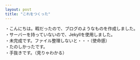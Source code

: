 ```yaml
---
layout: post
title: "これをつくった"
---
```

・こんにちは。暇だったので、ブログのようなものを作成しました。  
・サーバーを持っていないので、Jekyllを使用しました。  
・未完成です。ファイル整理しないと・・・（使命感）  
・たのしかったです。  
・手抜きです。（見りゃわかる）
 
